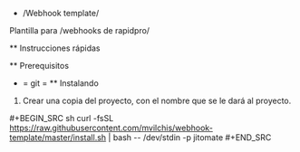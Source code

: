* /Webhook template/

Plantilla para /webhooks de rapidpro/ 

** Instrucciones rápidas

** Prerequisitos

- = git =
** Instalando


1. Crear una copia del proyecto, con el nombre que se le dará al proyecto. 

#+BEGIN_SRC sh
curl -fsSL https://raw.githubusercontent.com/mvilchis/webhook-template/master/install.sh | bash -- /dev/stdin -p jitomate
#+END_SRC
